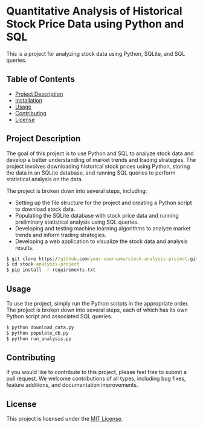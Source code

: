 # Quantitative Analysis of Historical Stock Price Data using Python and SQL
This is a project for analyzing stock data using Python, SQLite, and SQL queries.

## Table of Contents

- [Project Description](#project-description)
- [Installation](#installation)
- [Usage](#usage)
- [Contributing](#contributing)
- [License](#license)

## Project Description

The goal of this project is to use Python and SQL to analyze stock data and develop a better understanding of market trends and trading strategies. The project involves downloading historical stock prices using Python, storing the data in an SQLite database, and running SQL queries to perform statistical analysis on the data.

The project is broken down into several steps, including:

- Setting up the file structure for the project and creating a Python script to download stock data.
- Populating the SQLite database with stock price data and running preliminary statistical analysis using SQL queries.
- Developing and testing machine learning algorithms to analyze market trends and inform trading strategies.
- Developing a web application to visualize the stock data and analysis results.


```cmd 
$ git clone https://github.com/your-username/stock-analysis-project.git
$ cd stock-analysis-project
$ pip install -r requirements.txt
```


## Usage

To use the project, simply run the Python scripts in the appropriate order. The project is broken down into several steps, each of which has its own Python script and associated SQL queries.


```cmd
$ python download_data.py
$ python populate_db.py
$ python run_analysis.py
```


## Contributing

If you would like to contribute to this project, please feel free to submit a pull request. We welcome contributions of all types, including bug fixes, feature additions, and documentation improvements.

## License

This project is licensed under the [MIT License](https://opensource.org/licenses/MIT).


